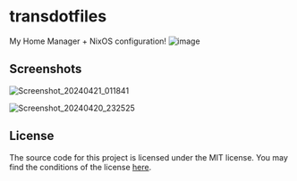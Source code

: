 # transdotfiles
My Home Manager + NixOS configuration!
![image](https://github.com/brynblack/transdotfiles/assets/49110391/8e4788b9-50f1-4ed4-a7cd-ddc5fe3cbeb9)

## Screenshots
![Screenshot_20240421_011841](https://github.com/brynblack/transdotfiles/assets/49110391/72582192-600a-45b9-8dc4-b85b0e36b611)

![Screenshot_20240420_232525](https://github.com/brynblack/transdotfiles/assets/49110391/ecc5bcb2-a79c-4df5-9942-14d6d67ef51e)

## License
The source code for this project is licensed under the MIT license. You may find the conditions of the license [here](LICENSE.md).
